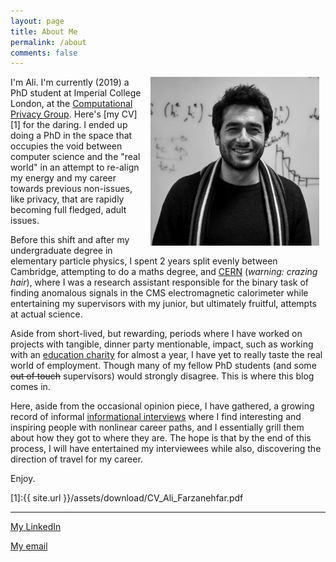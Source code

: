 ```yaml
---
layout: page
title: About Me 
permalink: /about
comments: false
---
```


<img align="right" width="270" hspace="10" src="assets/images/ali-bw.jpg">

I'm Ali. I'm currently (2019) a PhD student at Imperial College London, at the [Computational Privacy Group](https://cpg.doc.ic.ac.uk/). Here's [my CV][1] for the daring. I ended up doing a PhD in the space that occupies the void between computer science and the "real world" in an attempt to re-align my energy and my career towards previous non-issues, like privacy, that are rapidly becoming full fledged, adult issues.  

Before this shift and after my undergraduate degree in elementary particle physics, I spent 2 years split evenly between Cambridge, attempting to do a maths degree, and [CERN](https://www.phys.soton.ac.uk/students/ali-farzaneh-far) (_warning: crazing hair_), where I was a research assistant responsible for the binary task of finding anomalous signals in the CMS electromagnetic calorimeter while entertaining my supervisors with my junior, but ultimately fruitful, attempts at actual science. 

Aside from short-lived, but rewarding, periods where I have worked on projects with tangible, dinner party mentionable, impact, such as working with an [education charity](https://edufinance.org/about-us/) for almost a year, I have yet to really taste the real world of employment. Though many of my fellow PhD students (and some ~~out of touch~~ supervisors) would strongly disagree. This is where this blog comes in.

Here, aside from the occasional opinion piece, I have gathered, a growing record of informal [informational interviews](https://en.wikipedia.org/wiki/Informational_interview) where I find interesting and inspiring people with nonlinear career paths, and I essentially grill them about how they got to where they are. The hope is that by the end of this process, I will have entertained my interviewees while also, discovering the direction of travel for my career. 

Enjoy. 

[1]:{{ site.url }}/assets/download/CV_Ali_Farzanehfar.pdf


----------------------
[My LinkedIn](https://www.linkedin.com/in/ali-farzanehfar/)

[My email](mailto:ali@farzanehfar.com)